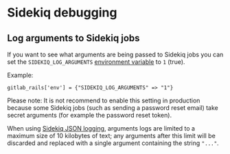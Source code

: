 # Sidekiq debugging

## Log arguments to Sidekiq jobs

If you want to see what arguments are being passed to Sidekiq jobs you can set
the `SIDEKIQ_LOG_ARGUMENTS` [environment variable](https://docs.gitlab.com/omnibus/settings/environment-variables.html) to `1` (true).

Example:

```
gitlab_rails['env'] = {"SIDEKIQ_LOG_ARGUMENTS" => "1"}
```

Please note: It is not recommend to enable this setting in production because some
Sidekiq jobs (such as sending a password reset email) take secret arguments (for
example the password reset token).

When using [Sidekiq JSON logging](../administration/logs.md#sidekiqlog),
arguments logs are limited to a maximum size of 10 kilobytes of text;
any arguments after this limit will be discarded and replaced with a
single argument containing the string `"..."`.
